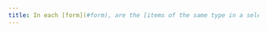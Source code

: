 ```yaml
---
title: In each [form](#form), are the [items of the same type in a selection list](#items-of-the-same-type-in-a-selection-list) grouped together in a relevant way?
---
```

